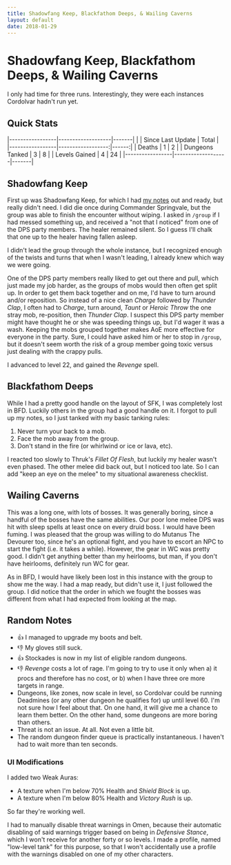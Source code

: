 ```yaml
---
title: Shadowfang Keep, Blackfathom Deeps, & Wailing Caverns
layout: default
date: 2018-01-29
---
```

# Shadowfang Keep, Blackfathom Deeps, & Wailing Caverns

I only had time for three runs. Interestingly, they were each instances Cordolvar hadn't run yet.

## Quick Stats

|-----------------|-------------------|-------|
|                 | Since Last Update | Total |
|-----------------|------------------:|------:|
| Deaths          | 1                 | 2     |
| Dungeons Tanked | 3                 | 8     |
| Levels Gained   | 4                 | 24    |
|-----------------|-------------------|-------|

## Shadowfang Keep

First up was Shadowfang Keep, for which I had [my notes](/dungeon-tanking-notes/shadowfang-keep) out and ready, but really didn't need. I did die once during Commander Springvale, but the group was able to finish the encounter without wiping. I asked in `/group` if I had messed something up, and received a "not that I noticed" from one of the DPS party members. The healer remained silent. So I guess I'll chalk that one up to the healer having fallen asleep.

I didn't lead the group through the whole instance, but I recognized enough of the twists and turns that when I wasn't leading, I already knew which way we were going.

One of the DPS party members really liked to get out there and pull, which just made my job harder, as the groups of mobs would then often get split up. In order to get them back together and on me, I'd have to turn around and/or reposition. So instead of a nice clean _Charge_ followed by _Thunder Clap_, I often had to _Charge_, turn around, _Taunt_ or _Heroic Throw_ the one stray mob, re-position, then _Thunder Clap_. I suspect this DPS party member might have thought he or she was speeding things up, but I'd wager it was a wash. Keeping the mobs grouped together makes AoE more effective for everyone in the party. Sure, I could have asked him or her to stop in `/group`, but it doesn't seem worth the risk of a group member going toxic versus just dealing with the crappy pulls.

I advanced to level 22, and gained the _Revenge_ spell.

## Blackfathom Deeps

While I had a pretty good handle on the layout of SFK, I was completely lost in BFD. Luckily others in the group had a good handle on it. I forgot to pull up my notes, so I just tanked with my basic tanking rules:

1. Never turn your back to a mob.
2. Face the mob away from the group.
3. Don't stand in the fire (or whirlwind or ice or lava, etc).

I reacted too slowly to Thruk's _Fillet Of Flesh_, but luckily my healer wasn't even phased. The other melee did back out, but I noticed too late. So I can add "keep an eye on the melee" to my situational awareness checklist.

## Wailing Caverns

This was a long one, with lots of bosses. It was generally boring, since a handful of the bosses have the same abilities. Our poor lone melee DPS was hit with sleep spells at least once on every druid boss. I would have been fuming. I was pleased that the group was willing to do Mutanus The Devourer too, since he's an optional fight, and you have to escort an NPC to start the fight (i.e. it takes a while). However, the gear in WC was pretty good. I didn't get anything better than my heirlooms, but man, if you don't have heirlooms, definitely run WC for gear.

As in BFD, I would have likely been lost in this instance with the group to show me the way. I had a map ready, but didn't use it, I just followed the group. I did notice that the order in which we fought the bosses was different from what I had expected from looking at the map.

## Random Notes
* &#x1f44d; I managed to upgrade my boots and belt.
* &#x1f44e; My gloves still suck.
* &#x1f44d; Stockades is now in my list of eligible random dungeons.
* &#x1f44e; _Revenge_ costs a lot of rage. I'm going to try to use it only when a) it procs and therefore has no cost, or b) when I have three ore more targets in range.
* Dungeons, like zones, now scale in level, so Cordolvar could be running Deadmines (or any other dungeon he qualifies for) up until level 60. I'm not sure how I feel about that. On one hand, it will give me a chance to learn them better. On the other hand, some dungeons are more boring than others.
* Threat is not an issue. At all. Not even a little bit.
* The random dungeon finder queue is practically instantaneous. I haven't had to wait more than ten seconds.

### UI Modifications

I added two Weak Auras:

* A texture when I'm below 70% Health and _Shield Block_ is up.
* A texture when I'm below 80% Health and _Victory Rush_ is up.

So far they're working well.

I had to manually disable threat warnings in Omen, because their automatic disabling of said warnings trigger based on being in _Defensive Stance_, which I won't receive for another forty or so levels. I made a profile, named "low-level tank" for this purpose, so that I won't accidentally use a profile with the warnings disabled on one of my other characters.
